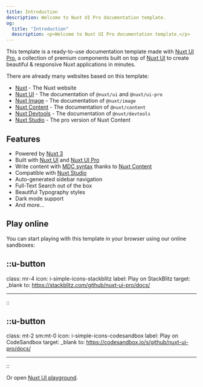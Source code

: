 ```yaml
---
title: Introduction
description: Welcome to Nuxt UI Pro documentation template.
og:
  title: "Introduction"
  description: <p>Welcome to Nuxt UI Pro documentation template.</p>
---
```


This template is a ready-to-use documentation template made with [Nuxt UI Pro](https://ui.nuxt.com/pro), a collection of premium components built on top of [Nuxt UI](https://ui.nuxt.com) to create beautiful & responsive Nuxt applications in minutes.

There are already many websites based on this template:

- [Nuxt](https://nuxt.com) - The Nuxt website
- [Nuxt UI](https://ui.nuxt.com) - The documentation of `@nuxt/ui` and `@nuxt/ui-pro`
- [Nuxt Image](https://image.nuxt.com) - The documentation of `@nuxt/image`
- [Nuxt Content](https://content.nuxt.com) - The documentation of `@nuxt/content`
- [Nuxt Devtools](https://devtools.nuxt.com) - The documentation of `@nuxt/devtools`
- [Nuxt Studio](https://nuxt.studio) - The pro version of Nuxt Content

## Features

- Powered by [Nuxt 3](https://nuxt.com)
- Built with [Nuxt UI](https://ui.nuxt.com) and [Nuxt UI Pro](https://ui.nuxt.com/pro)
- Write content with [MDC syntax](https://content.nuxt.com/usage/markdown) thanks to [Nuxt Content](https://content.nuxt.com)
- Compatible with [Nuxt Studio](https://nuxt.studio)
- Auto-generated sidebar navigation
- Full-Text Search out of the box
- Beautiful Typography styles
- Dark mode support
- And more...

## Play online

You can start playing with this template in your browser using our online sandboxes:

## ::u-button

class: mr-4
icon: i-simple-icons-stackblitz
label: Play on StackBlitz
target: \_blank
to: <https://stackblitz.com/github/nuxt-ui-pro/docs/>

---

::

## ::u-button

class: mt-2 sm:mt-0
icon: i-simple-icons-codesandbox
label: Play on CodeSandbox
target: \_blank
to: <https://codesandbox.io/s/github/nuxt-ui-pro/docs/>

---

::

Or open [Nuxt UI playground](https://ui.nuxt.com/playground).
